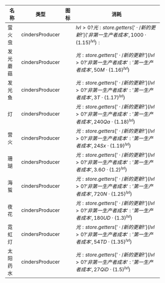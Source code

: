 | 名称  | 类型  | 图标  | 消耗  |
| --- | --- | --- | --- |
| 萤火虫 | cindersProducer | <i class="mdi mdi-bee"></i> | $lvl > 0 ? { 光: store.getters[' \cdot /新的更新!']('非第一生产者成本', 1000  \cdot  {(1.15)}^{lvl}) } : {}$ |
| 发光蘑菇 | cindersProducer | <i class="mdi mdi-mushroom"></i> | ${ 光: store.getters[' \cdot /新的更新!'](lvl > 0 ? '非第一生产者成本' : '第一生产者成本', 50M  \cdot  {(1.16)}^{lvl}) }$ |
| 发光鱼 | cindersProducer | <i class="mdi mdi-fish"></i> | ${ 光: store.getters[' \cdot /新的更新!'](lvl > 0 ? '非第一生产者成本' : '第一生产者成本', 3T  \cdot  {(1.17)}^{lvl}) }$ |
| 灯 | cindersProducer | <i class="mdi mdi-lamp"></i> | ${ 光: store.getters[' \cdot /新的更新!'](lvl > 0 ? '非第一生产者成本' : '第一生产者成本', 240Qa  \cdot  {(1.18)}^{lvl}) }$ |
| 营火 | cindersProducer | <i class="mdi mdi-campfire"></i> | ${ 光: store.getters[' \cdot /新的更新!'](lvl > 0 ? '非第一生产者成本' : '第一生产者成本', 24Sx  \cdot  {(1.19)}^{lvl}) }$ |
| 珊瑚 | cindersProducer | <i class="mdi mdi-spa"></i> | ${ 光: store.getters[' \cdot /新的更新!'](lvl > 0 ? '非第一生产者成本' : '第一生产者成本', 3.6O  \cdot  {(1.2)}^{lvl}) }$ |
| 海蜇 | cindersProducer | <i class="mdi mdi-jellyfish"></i> | ${ 光: store.getters[' \cdot /新的更新!'](lvl > 0 ? '非第一生产者成本' : '第一生产者成本', 720N  \cdot  {(1.25)}^{lvl}) }$ |
| 夜花 | cindersProducer | <i class="mdi mdi-flower"></i> | ${ 光: store.getters[' \cdot /新的更新!'](lvl > 0 ? '非第一生产者成本' : '第一生产者成本', 180UD  \cdot  {(1.3)}^{lvl}) }$ |
| 霓虹灯 | cindersProducer | <i class="mdi mdi-ruler"></i> | ${ 光: store.getters[' \cdot /新的更新!'](lvl > 0 ? '非第一生产者成本' : '第一生产者成本', 54TD  \cdot  {(1.35)}^{lvl}) }$ |
| 太阳药水 | cindersProducer | <i class="mdi mdi-white-balance-sunny"></i> | ${ 光: store.getters[' \cdot /新的更新!'](lvl > 0 ? '非第一生产者成本' : '第一生产者成本', 27QiD  \cdot  {(1.5)}^{lvl}) }$ |
